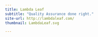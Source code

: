 ```yaml
---
title: Lambda Leaf
subtitle: "Quality Assurance done right."
site-url: http://lambdaleaf.com/
thumbnail: LambdaLeaf.svg

---
```

